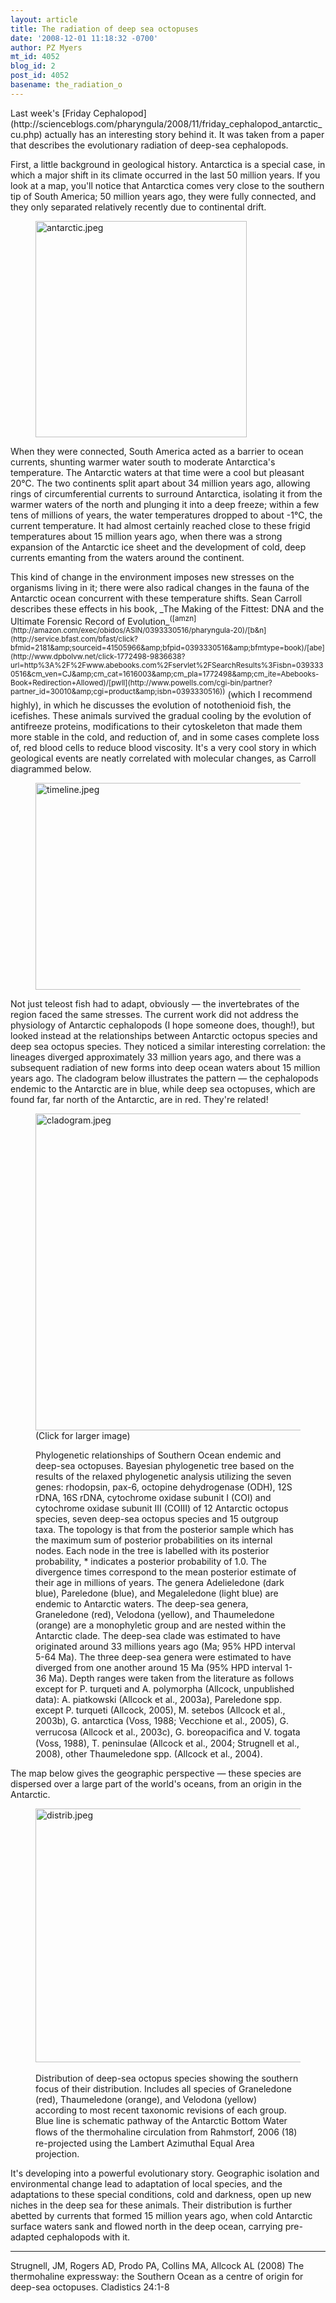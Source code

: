 ```yaml
---
layout: article
title: The radiation of deep sea octopuses
date: '2008-12-01 11:18:32 -0700'
author: PZ Myers
mt_id: 4052
blog_id: 2
post_id: 4052
basename: the_radiation_o
---
```

<p>Last week's [Friday Cephalopod](http://scienceblogs.com/pharyngula/2008/11/friday_cephalopod_antarctic_cu.php) actually has an interesting story behind it. It was taken from a paper that describes the evolutionary radiation of deep-sea cephalopods.</p>

<p>First, a little background in geological history. Antarctica is a special case, in which a major shift in its climate occurred in the last 50 million years. If you look at a map, you'll notice that Antarctica comes very close to the southern tip of South America; 50 million years ago, they were fully connected, and they only separated relatively recently due to continental drift.</p>

<figure>
<img src="http://scienceblogs.com/pharyngula/2008/12/01/antarctic.jpeg" alt="antarctic.jpeg" width="338" height="346" />
<figcaption markdown="span">
</figcaption>
</figure>

<p>When they were connected, South America acted as a barrier to ocean currents, shunting warmer water south to moderate Antarctica's temperature. The Antarctic waters at that time were a cool but pleasant 20&deg;C. The two continents split apart about 34 million years ago, allowing rings of circumferential currents to surround Antarctica, isolating it from the warmer waters of the north and plunging it into a deep freeze; within a few tens of millions of years, the water temperatures dropped to about -1&deg;C, the current temperature. It had almost certainly reached close to these frigid temperatures about 15 million years ago, when there was a strong expansion of the Antarctic ice sheet and the development of cold, deep currents emanting from the waters around the continent.</p>

 

<p>This kind of change in the environment imposes new stresses on the organisms living in it; there were also radical changes in the fauna of the Antarctic ocean concurrent with these temperature shifts. Sean Carroll describes these effects in his book, _The Making of the Fittest: DNA and the Ultimate Forensic Record of Evolution_<sup>([amzn](http://amazon.com/exec/obidos/ASIN/0393330516/pharyngula-20)/[b&n](http://service.bfast.com/bfast/click?bfmid=2181&amp;amp;sourceid=41505966&amp;amp;bfpid=0393330516&amp;amp;bfmtype=book)/[abe](http://www.dpbolvw.net/click-1772498-9836638?url=http%3A%2F%2Fwww.abebooks.com%2Fservlet%2FSearchResults%3Fisbn=0393330516&amp;cm_ven=CJ&amp;amp;cm_cat=1616003&amp;amp;cm_pla=1772498&amp;amp;cm_ite=Abebooks-Book+Redirection+Allowed)/[pwll](http://www.powells.com/cgi-bin/partner?partner_id=30010&amp;amp;cgi=product&amp;amp;isbn=0393330516))</sup> (which I recommend highly), in which he discusses the evolution of notothenioid fish, the icefishes. These animals survived the gradual cooling by the evolution of antifreeze proteins, modifications to their cytoskeleton that made them more stable in the cold, and reduction of, and in some cases complete loss of, red blood cells to reduce blood viscosity. It's a very cool story in which geological events are neatly correlated with molecular changes, as Carroll diagrammed below.</p>

<figure>
<img src="http://scienceblogs.com/pharyngula/2008/12/01/timeline.jpeg" alt="timeline.jpeg" width="425" height="331" />
<figcaption markdown="span">
</figcaption>
</figure>

<p>Not just teleost fish had to adapt, obviously &mdash; the invertebrates of the region faced the same stresses. The current work did not address the physiology of Antarctic cephalopods (I hope someone does, though!), but looked instead at the relationships between Antarctic octopus species and deep sea octopus species. They noticed a similar interesting correlation: the lineages diverged approximately 33 million years ago, and there was a subsequent radiation of new forms into deep ocean waters about 15 million years ago. The cladogram below illustrates the pattern &mdash; the cephalopods endemic to the Antarctic are in blue, while deep sea octopuses, which are found far, far north of the Antarctic, are in red. They're related!</p>

<figure>
<a href="http://scienceblogs.com/pharyngula/2008/12/01/cladogram_lg.php"><img src="http://scienceblogs.com/pharyngula/2008/12/01/cladogram.jpeg" alt="cladogram.jpeg" width="425" height="507" /></a>
<figcaption markdown="span">
(Click for larger image)

Phylogenetic relationships of Southern Ocean endemic and deep-sea octopuses. Bayesian phylogenetic tree based on the results of the relaxed 
phylogenetic analysis utilizing the seven genes: rhodopsin, pax-6, octopine dehydrogenase (ODH), 12S rDNA, 16S rDNA, cytochrome oxidase subunit 
I (COI) and cytochrome oxidase subunit III (COIII) of 12 Antarctic octopus species, seven deep-sea octopus species and 15 outgroup taxa. The 
topology is that from the posterior sample which has the maximum sum of posterior probabilities on its internal nodes. Each node in the tree is 
labelled with its posterior probability, \* indicates a posterior probability of 1.0. The divergence times correspond to the mean posterior estimate of 
their age in millions of years. The genera Adelieledone (dark blue), Pareledone (blue), and Megaleledone (light blue) are endemic to Antarctic waters. 
The deep-sea genera, Graneledone (red), Velodona (yellow), and Thaumeledone (orange) are a monophyletic group and are nested within the Antarctic 
clade. The deep-sea clade was estimated to have originated around 33 millions years ago (Ma; 95% HPD interval 5-64 Ma). The three deep-sea 
genera were estimated to have diverged from one another around 15 Ma (95% HPD interval 1-36 Ma). Depth ranges were taken from the literature 
as follows except for P. turqueti and A. polymorpha (Allcock, unpublished data): A. piatkowski (Allcock et al., 2003a), Pareledone spp. except 
P. turqueti (Allcock, 2005), M. setebos (Allcock et al., 2003b), G. antarctica (Voss, 1988; Vecchione et al., 2005), G. verrucosa (Allcock et al., 
2003c), G. boreopaciﬁca and V. togata (Voss, 1988), T. peninsulae (Allcock et al., 2004; Strugnell et al., 2008), other Thaumeledone spp. (Allcock 
et al., 2004).
</figcaption>
</figure>

<p>The map below gives the geographic perspective &mdash; these species are dispersed over a large part of the world's oceans, from an origin in the Antarctic.</p>

<figure>
<img src="http://scienceblogs.com/pharyngula/2008/12/01/distrib.jpeg" alt="distrib.jpeg" width="425" height="406" />
<figcaption markdown="span">
<br />Distribution of deep-sea octopus species showing the southern focus of their distribution. Includes all species of Graneledone (red), 
Thaumeledone (orange), and Velodona (yellow) according to most recent taxonomic revisions of each group. Blue line is schematic pathway of the 
Antarctic Bottom Water ﬂows of the thermohaline circulation from Rahmstorf, 2006 (18) re-projected using the Lambert Azimuthal Equal Area 
projection. 
</figcaption>
</figure>

<p>It's developing into a powerful evolutionary story. Geographic isolation and environmental change lead to adaptation of local species, and the adaptations to these special conditions, cold and darkness, open up new niches in the deep sea for these animals. Their distribution is further abetted by currents that formed 15 million years ago, when cold Antarctic surface waters sank and flowed north in the deep ocean, carrying pre-adapted cephalopods with it.</p>

*********

<p>Strugnell, JM, Rogers AD, Prodo PA, Collins MA, Allcock AL (2008) The thermohaline expressway: the Southern Ocean as a centre of origin for deep-sea octopuses. Cladistics 24:1-8</p>
